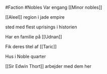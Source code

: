 #Faction 
#Nobles
Var engang [[Minor nobles]]

[[Aleel]] region i jade empire

sted med flest uprisings i historien

Har en familie på [[Udnan]]

Fik deres titel af [[Taric]]

Hus i Noble quarter

[[Sir Edwin Thort]] arbejder med dem her
